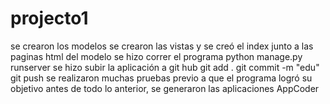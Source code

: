 # projecto1
se crearon los modelos
se crearon las vistas y se creó el index junto a las paginas html del modelo
se hizo correr el programa
python manage.py runserver
se hizo subir la aplicación a git hub
git add .
git commit -m "edu"
git push
se realizaron muchas pruebas previo a que el programa logró su objetivo
antes de todo lo anterior, se generaron las aplicaciones AppCoder
